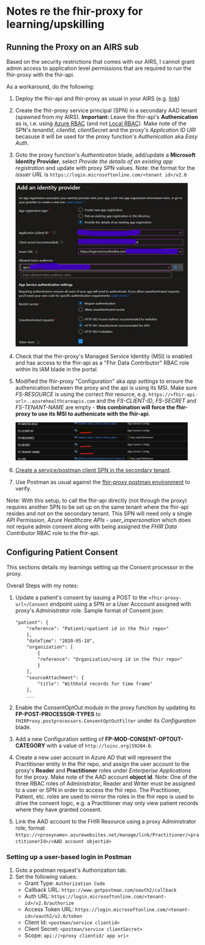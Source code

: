 # Notes re the fhir-proxy for learning/upskilling

## Running the Proxy on an AIRS sub 
Based on the security restrictions that comes with our AIRS, I cannot grant admin access to application level permissions that are required to run the fhir-proxy with the fhir-api.

As a workaround, do the following: 
1.  Deploy the fhir-api and fhir-proxy as usual in your AIRS (e.g. [link](https://github.com/microsoft/azure-healthcare-apis-workshop/tree/main/Challenge-01%20-%20Deploy%20Azure%20API%20for%20FHIR%20(PaaS)%2C%20FHIR-Proxy%20(OSS)%2C%20and%20FHIR-Bulk%20Loader%20(OSS)))  
2.  Create the fhir-proxy service principal (SPN) in a secondary AAD tenant (spawned from my AIRS).  **Important:**  Leave the fhir-api's **Authenication** as is, i.e. using [Azure RBAC](https://docs.microsoft.com/en-us/azure/healthcare-apis/azure-api-for-fhir/configure-azure-rbac#confirm-azure-rbac-mode) (and not [Local RBAC](https://docs.microsoft.com/en-us/azure/healthcare-apis/azure-api-for-fhir/configure-local-rbac)).  Make note of the SPN's _tenantId_, _clientId_, _clientSecret_ and the proxy's _Application ID URI_ becasuse it will be used for the proxy function's _Authenication_ aka _Easy Auth_.
3.  Goto the proxy function's _Authenticaton_ blade, add/update a **Microsoft Identity Provider**, select _Provide the details of an existing app registration_ and update with proxy SPN values.  Note: the format for the _issuer URL_ is `https://login.microsoftonline.com/<tenant id>/v2.0`   
    
    <img src="./images/fhir-proxy-image2.jpg" width=450> 
5.  Check that the fhir-proxy's Managed Service Identity (MSI) is enabled and has access to the fhir-api as a "Fhir Data Contributor" RBAC role within its IAM blade in the portal.
6.  Modified the fhir-proxy "Configuration" aka _app settings_ to ensure the authenication between the proxy and the api is using its MSI.  Make sure _FS-RESOURCE_ is using the correct fhir reource, e.g. `https://<fhir-api-url>..azurehealthcareapis.com` and the _FS-CLIENT-ID_, _FS-SECRET_ and _FS-TENANT-NAME_ are empty - **this combination will force the fhir-proxy to use its MSI to authenicate with the fhir-api**.

    <img src="./images/fhir-proxy-image1.jpg" width=450> 
6.  [Create a service/postman client SPN in the secondary tenant](https://github.com/microsoft/health-architectures/tree/main/Postman#step-1---create-an-app-registration-for-postman-in-aad).
7.  Use Postman as usual against the [fhir-proxy postman environment](https://github.com/microsoft/health-architectures/tree/main/Postman#step-3---import-environment-and-collection-files-into-postman) to verify.

Note:
With this setup, to call the fhir-api directly (not through the proxy) requires another SPN to be set up on the same tenant where the fhir-api resides and not on the secondary tenant.  This SPN will need only a single API Permission, _Azure Healthcare APIs - user_impersonation_ which does not require admin consent along with being assigned the _FHIR Data Contributor_ RBAC role to the fhir-api.  

## Configuring Patient Consent
This sections details my learnings setting up the Consent processor in the proxy.

Overall Steps with my notes:
1.  Update a patient's consent by issuing a POST to the `<fhir-proxy-url>/Consent` endpoint using a SPN or a User Acccount assigned with proxy's _Administrator_ role.
Sample format of Consent json:
    ```
    "patient": {
        "reference": "Patient/<patient id in the fhir repo>"
        },
        "dateTime": "2020-05-18",
        "organization": [
            {
            "reference": "Organization/<org id in the fhir repo>"
            }
        ],
        "sourceAttachment": {
            "title": "Withhold records for time frame"
        },
        ...
    ```

2.  Enable the ConsentOptOut module in the proxy function by updating its **FP-POST-PROCESSOR-TYPES** to `FHIRProxy.postprocessors.ConsentOptOutFilter` under its _Configuration_ blade.
3.  Add a new Configuration setting of **FP-MOD-CONSENT-OPTOUT-CATEGORY** with a value of `http://loinc.org|59284-0`.
4.  Create a new user account in Azure AD that will represent the Practitioner entity in the fhir repo, and assign the user account to the proxy's **Reader** and **Practitioner** roles under _Enterperise Applications_ for the proxy.  Make note of the AAD account **object id**.  Note:  One of the three RBAC roles of Administrator, Reader and Writer must be assigned to a user or SPN in order to access the fhir repo.  The Practitioner, Patient, etc. roles are used to mirror the roles in the fhir repo is used to drive the consent logic, e.g. a Practitioner may only view patient records where they have granted consent.
5.  Link the AAD account to the FHIR Resource using a proxy Administrator role; format `https://<proxyname>.azurewebsites.net/manage/link/Practitioner/<practitionerId>/<AAD account objectid>`

### Setting up a user-based login in Postman
1. Goto a postman request's Authorization tab.
2. Set the following values:
    -  Grant Type: `Authorization Code`
    -  Callback URL: `https://www.getpostman.com/oauth2/callback`
    -  Auth URL: `https://login.microsoftonline.com/<tenant-id>/v2.0/authorize`
    -  Access Token URL: `https://login.microsoftonline.com/<tenant-id>/oauth2/v2.0/token`
    -  Client Id: `<postman/service clientid>`
    -  Client Secret: `<postman/service clientSecret>`
    -  Scope: `api://<proxy clientid/ app uri>`
